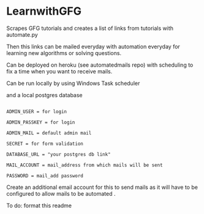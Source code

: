 # LearnwithGFG

Scrapes GFG tutorials and creates a list of links from tutorials with automate.py

Then this links can be mailed everyday with automation everyday for learning new algorithms or solving questions.

Can be deployed on heroku (see automatedmails repo) with scheduling to fix a time when you want to receive mails.

Can be run locally by using Windows Task scheduler 

and a local postgres database

```.env contents

ADMIN_USER = for login 

ADMIN_PASSKEY = for login

ADMIN_MAIL = default admin mail

SECRET = for form validation 

DATABASE_URL = "your postgres db link"

MAIL_ACCOUNT = mail_address from which mails will be sent

PASSWORD = mail_add password
```
Create an additional email account for this to send mails as it will have to be configured to allow mails to be automated .

To do:
format this readme

